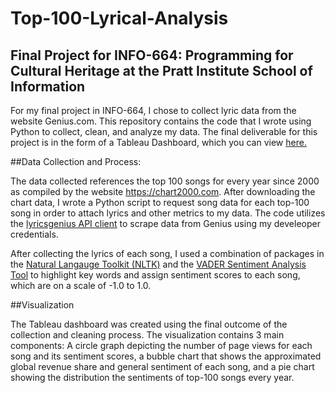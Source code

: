 # Top-100-Lyrical-Analysis

## Final Project for INFO-664: Programming for Cultural Heritage at the Pratt Institute School of Information

For my final project in INFO-664, I chose to collect lyric data from the website Genius.com. This repository contains the code that I wrote using Python to collect, clean, and analyze my data. The final deliverable for this project is in the form of a Tableau Dashboard, which you can view [here.](https://public.tableau.com/app/profile/kailen.santos3222/viz/Top100LyricalAnalysis/Dashboard1?publish=yes) 

##Data Collection and Process:

The data collected references the top 100 songs for every year since 2000 as compiled by the website https://chart2000.com. After downloading the chart data, I wrote a Python script to request song data for each top-100 song in order to attach lyrics and other metrics to my data. The code utilizes the [lyricsgenius API client](https://lyricsgenius.readthedocs.io/en/master/) to scrape data from Genius using my develeoper credentials.

After collecting the lyrics of each song, I used a combination of packages in the [Natural Langauge Toolkit (NLTK)](https://www.nltk.org) and the [VADER Sentiment Analysis Tool](https://github.com/cjhutto/vaderSentiment) to highlight key words and assign sentiment scores to each song, which are on a scale of -1.0 to 1.0. 

##Visualization

The Tableau dashboard was created using the final outcome of the collection and cleaning process. The visualization contains 3 main components: A circle graph depicting the number of page views for each song and its sentiment scores, a bubble chart that shows the approximated global revenue share and general sentiment of each song, and a pie chart showing the distribution the sentiments of top-100 songs every year.
